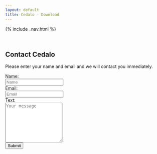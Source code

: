 ```yaml
---
layout: default
title: Cedalo - Download
---
```


<section id="banner" class="downloadpage" role="banner">
<!-- leave unchanged from here  --> 
    {% include _nav.html %}      
    <div class="container">
        <div class="row flex-start" class="align-items: flex-start;">
            <div class="col-md-12 col-sm-12">
                <div class="downloadpage-spacer">
                    <p>&nbsp;</p>
                </div>
            </div>
<!-- until here for nav menus to work smoothly  -->
            <div class="downloadpage-box">
                <div class="col-md-8 col-sm-8 col-md-offset-2 col-sm-offset-2">
                    <h1 class="section-header">Contact Cedalo</h1>
                    <p>Please enter your name and email and we will contact you immediately.</p>
                        <form accept-charset="UTF-8" method="POST" target="_blank" action="https://api.cedalo.cloud/rest/request/website/cloudcontacts" class="form-horizontal control-label contactcedalo">
                            <div class="form-group">
                                <label for="inputName" class="col-sm-2">Name:</label>
                                <div class="col-sm-8">
                                <input name="Name" type="text" class="form-control" id="inputName" placeholder="Name">
                                </div>
                            </div>
                            <div class="form-group">
                                <label for="inputEmail" class="col-sm-2">Email:</label>
                                <div class="col-sm-8">
                                <input name="Email" type="email" class="form-control" id="inputEmail" placeholder="Email">
                                </div>
                            </div>
                            <div class="form-group">
                                <label for="inputMessage" class="col-sm-2">Text:</label>
                                <div class="col-sm-8">
                                <textarea name="Message" class="form-control" rows="8" id="inputMessage" placeholder="Your message"></textarea>
                                </div>
                            </div>
                            <div class="form-group">
                                <div class="col-sm-8">
                                <button type="submit" class="btn btn-large">Submit</button>
                                </div>
                            </div>
                        </form>
                </div>
            </div>
        </div>
    </div>
</section><!-- banner -->





